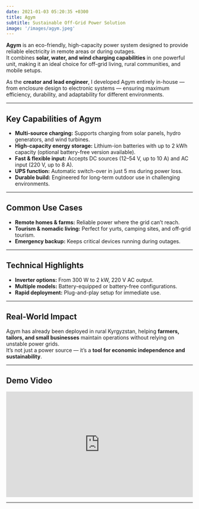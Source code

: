 ```yaml
---
date: 2021-01-03 05:20:35 +0300
title: Agym
subtitle: Sustainable Off-Grid Power Solution
image: '/images/agym.jpeg'
---
```


**Agym** is an eco-friendly, high-capacity power system designed to provide reliable electricity in remote areas or during outages.  
It combines **solar, water, and wind charging capabilities** in one powerful unit, making it an ideal choice for off-grid living, rural communities, and mobile setups.

As the **creator and lead engineer**, I developed Agym entirely in-house — from enclosure design to electronic systems — ensuring maximum efficiency, durability, and adaptability for different environments.

---

## Key Capabilities of Agym
- **Multi-source charging:** Supports charging from solar panels, hydro generators, and wind turbines.
- **High-capacity energy storage:** Lithium-ion batteries with up to 2 kWh capacity (optional battery-free version available).
- **Fast & flexible input:** Accepts DC sources (12–54 V, up to 10 A) and AC input (220 V, up to 8 A).
- **UPS function:** Automatic switch-over in just 5 ms during power loss.
- **Durable build:** Engineered for long-term outdoor use in challenging environments.

---

## Common Use Cases
- **Remote homes & farms:** Reliable power where the grid can’t reach.
- **Tourism & nomadic living:** Perfect for yurts, camping sites, and off-grid tourism.
- **Emergency backup:** Keeps critical devices running during outages.

---

## Technical Highlights
- **Inverter options:** From 300 W to 2 kW, 220 V AC output.
- **Multiple models:** Battery-equipped or battery-free configurations.
- **Rapid deployment:** Plug-and-play setup for immediate use.

---

## Real-World Impact
Agym has already been deployed in rural Kyrgyzstan, helping **farmers, tailors, and small businesses** maintain operations without relying on unstable power grids.  
It’s not just a power source — it’s a **tool for economic independence and sustainability**.

---

## Demo Video

<div style="position:relative;padding-bottom:56.25%;height:0;overflow:hidden;">
  <iframe src="https://youtube.com/embed/u-q4BdZkins" 
  style="position:absolute;top:0;left:0;width:100%;height:100%;" 
  frameborder="0" allowfullscreen></iframe>
</div>

---
